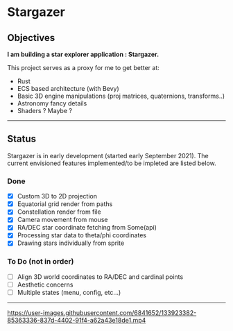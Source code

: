 # Stargazer

## Objectives
**I am building a star explorer application : Stargazer.**

This project serves as a proxy for me to get better at:
- Rust
- ECS based architecture (with Bevy)
- Basic 3D engine manipulations (proj matrices, quaternions, transforms..)
- Astronomy fancy details
- Shaders ? Maybe ?

------------

## Status
Stargazer is in early development (started early September 2021). The current envisioned features implemented/to be impleted are listed below.

### Done
- [x] Custom 3D to 2D projection
- [x] Equatorial grid render from paths
- [x] Constellation render from file
- [x] Camera movement from mouse
- [x] RA/DEC star coordinate fetching from Some(api)
- [x] Processing star data to theta/phi coordinates
- [x] Drawing stars individually from sprite

### To Do (not in order)
- [ ] Align 3D world coordinates to RA/DEC and cardinal points
- [ ] Aesthetic concerns
- [ ] Multiple states (menu, config, etc...)

---------------

https://user-images.githubusercontent.com/6841652/133923382-85363336-837d-4402-91f4-a62a43e18de1.mp4



